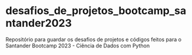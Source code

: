 # desafios_de_projetos_bootcamp_santander2023
Repositório para guardar os desafios de projetos e códigos feitos para o Santander Bootcamp 2023 - Ciência de Dados com Python
